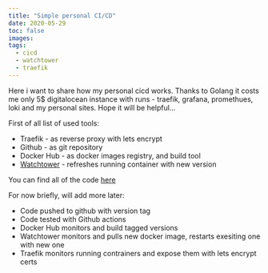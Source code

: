 ```yaml
---
title: "Simple personal CI/CD"
date: 2020-05-29
toc: false
images:
tags: 
  - cicd
  - watchtower
  - traefik
---
```


Here i want to share how my personal cicd works. Thanks to Golang it costs me only 5$ digitalocean instance with runs - traefik, grafana, promethues, loki and my personal sites. Hope it will be helpful...

First of all list of used tools:

- Traefik - as reverse proxy with lets encrypt
- Github - as git repository
- Docker Hub - as docker images registry, and build tool
- [Watchtower](https://github.com/containrrr/watchtower) - refreshes running container with new version

You can find all of the code [here](https://github.com/anuar45/srekz)


For now briefly, will add more later:
- Code pushed to github with version tag 
- Code tested with Github actions
- Docker Hub monitors and build tagged versions
- Watchtower monitors and pulls new docker image, restarts exesiting one with new one
- Traefik monitors running contrainers and expose them with lets encrypt certs